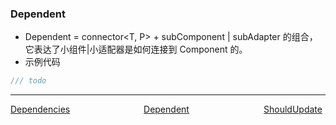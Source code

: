 <!--
 * @Author: zhengyuan
 * @LastEditors: zhengyuan
 * @Description: file content
 * @Date: 2019-04-25 17:28:15
 * @LastEditTime: 2019-04-26 10:05:37
 -->
### Dependent

-   Dependent = connector<T, P> + subComponent | subAdapter 的组合，它表达了小组件|小适配器是如何连接到 Component 的。
-   示例代码

```dart
/// todo
```

---
<div style="width:100%;height:40px;">
    <a style="width:33%;float:left;" href="./Dependencies-cn.md">Dependencies</a>
    <a style="width:33%;float:left;text-align:center;" href="./Dependent-cn.md">Dependent</a>
    <a style="width:33%;float:left;text-align:right;" href="./Should-Update-cn.md">ShouldUpdate</a>
</div>